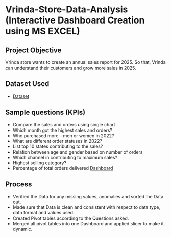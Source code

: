 # Vrinda-Store-Data-Analysis (Interactive Dashboard Creation using MS EXCEL) 

## Project Objective 
Vrinda store wants to create an annual sales report for 2025. So that, Vrinda can understand their customers and grow more sales in 2025.

## Dataset Used
- <a href="https://github.com/Peanut4Butter3Sandwich/Data-Analysis-Dashboard/blob/main/Vrinda%20Store%20Annual%20Report%202025.xlsx">Dataset</a>

## Sample questions (KPIs) 
- Compare the sales and orders using single chart 
- Which month got the highest sales and orders? 
- Who purchased more – men or women in 2022? 
- What are different order statuses in 2022? 
- List top 10 states contributing to the sales? 
- Relation between age and gender based on number of orders 
- Which channel in contributing to maximum sales? 
- Highest selling category? 
- Percentage of total orders delivered
<a href="https://github.com/Peanut4Butter3Sandwich/Data-Analysis-Dashboard/blob/main/Vrinda%20Store%20Annual%20Report%202025.jpg">Dashboard</a>

## Process 
- Verified the Data for any missing values, anomalies and sorted the Data out. 
- Made sure that Data is clean and consistent with respect to data type, data format and values used. 
- Created Pivot tables according to the Questions asked. 
- Merged all pivot tables into one Dashboard and applied slicer to make it dynamic.
